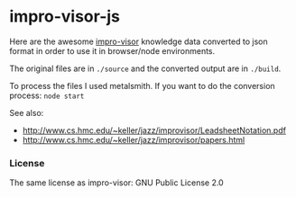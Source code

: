 impro-visor-js
==============

Here are the awesome
[impro-visor](http://www.cs.hmc.edu/~keller/jazz/improvisor/)
knowledge data converted to json format in order to use
it in browser/node environments.

The original files are in `./source` and the converted
output are in `./build`.

To process the files I used metalsmith. If you want to
do the conversion process: `node start`

See also:
  - http://www.cs.hmc.edu/~keller/jazz/improvisor/LeadsheetNotation.pdf
  - http://www.cs.hmc.edu/~keller/jazz/improvisor/papers.html

### License

The same license as impro-visor: GNU Public License 2.0
